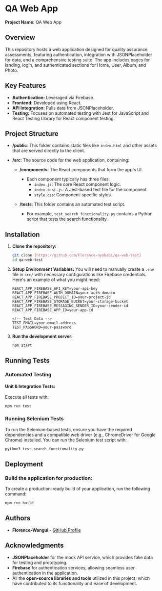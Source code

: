 # QA Web App

**Project Name:** QA Web App  

## Overview
This repository hosts a web application designed for quality assurance assessments, featuring authentication, integration with JSONPlaceholder for data, and a comprehensive testing suite. The app includes pages for landing, login, and authenticated sections for Home, User, Album, and Photo.

## Key Features
- **Authentication:** Leveraged via Firebase.
- **Frontend:** Developed using React.
- **API Integration:** Pulls data from JSONPlaceholder.
- **Testing:** Focuses on automated testing with Jest for JavaScript and React Testing Library for React component testing.

## Project Structure
- **/public**: This folder contains static files like `index.html` and other assets that are served directly to the client.
  
- **/src**: The source code for the web application, containing:
  - **/components**: The React components that form the app's UI.
    - Each component typically has three files:
      - `index.js`: The core React component logic.
      - `index.test.js`: A Jest-based test file for the component.
      - `style.css`: Component-specific styles.
  
  - **/tests**: This folder contains an automated test script.
    - For example, `test_search_functionality.py` contains a Python script that tests the search functionality.


## Installation

1. **Clone the repository:**
    ```bash
    git clone [https://github.com/Florence-nyokabi/qa-web-test]
    cd qa-web-test
    ```

2. **Setup Environment Variables:**
    You will need to manually create a `.env` file in `src/` with necessary configurations like Firebase credentials. Here's an example of what you might need:
    ```
    REACT_APP_FIREBASE_API_KEY=your-api-key
    REACT_APP_FIREBASE_AUTH_DOMAIN=your-auth-domain
    REACT_APP_FIREBASE_PROJECT_ID=your-project-id
    REACT_APP_FIREBASE_STORAGE_BUCKET=your-storage-bucket
    REACT_APP_FIREBASE_MESSAGING_SENDER_ID=your-sender-id
    REACT_APP_FIREBASE_APP_ID=your-app-id

    <!-- Test Data -->
    TEST_EMAIL=your-email-address
    TEST_PASSWORD=your-password
    ```

3. **Run the development server:**
    ```bash
    npm start
    ```

## Running Tests

### Automated Testing
#### Unit & Integration Tests:

Execute all tests with:
```bash
npm run test
```

### Running Selenium Tests

To run the Selenium-based tests, ensure you have the required dependencies and a compatible web driver (e.g., ChromeDriver for Google Chrome) installed. You can run the Selenium test script with:

```bash
python3 test_search_functionality.py
```

## Deployment

### Build the application for production:
To create a production-ready build of your application, run the following command:

```bash
npm run build
```

## Authors
- **Florence-Wangui** - [GitHub Profile](https://github.com/Florence-nyokabi)

## Acknowledgments
- **JSONPlaceholder** for the mock API service, which provides fake data for testing and prototyping.
- **Firebase** for authentication services, allowing seamless user authentication in the application.
- All the **open-source libraries and tools** utilized in this project, which have contributed to its functionality and ease of development.